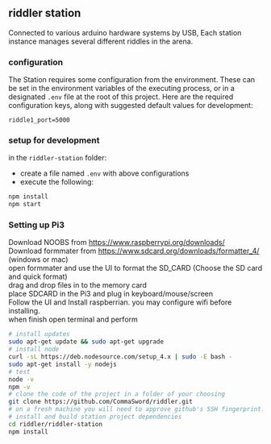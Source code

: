 ## riddler station
Connected to various arduino hardware systems by USB, Each station instance manages several different riddles in the arena.

### configuration
The Station requires some configuration from the environment. These can be set in the environment variables of the executing process, or in a designated ```.env``` file at the root of this project. Here are the required configuration keys, along with suggested default values for development:
```properties
riddle1_port=5000
```
### setup for development
in the ```riddler-station``` folder:
 - create a file named ```.env``` with above configurations
 - execute the following:
```bash
npm install 
npm start 
```
### Setting up Pi3
Download NOOBS from https://www.raspberrypi.org/downloads/   
Download formmater from https://www.sdcard.org/downloads/formatter_4/ (windows or mac)   
open formmater and use the UI to format the SD_CARD (Choose the SD card and quick format)   
drag and drop files in to the memory card   
place SDCARD in the Pi3 and plug in keyboard/mouse/screen   
Follow the UI and Install raspberrian. you may configure wifi before installing.   
when finish open terminal and perform 
```bash
# install updates
sudo apt-get update && sudo apt-get upgrade
# install node
curl -sL https://deb.nodesource.com/setup_4.x | sudo -E bash -
sudo apt-get install -y nodejs
# test
node -v
npm -v
# clone the code of the project in a folder of your choosing
git clone https://github.com/CommaSword/riddler.git
# on a fresh machine you will need to approve github's SSH fingerprint. It's OK if it matches this site :  https://help.github.com/articles/what-are-github-s-ssh-key-fingerprints/
# install and build station project dependencies 
cd riddler/riddler-station
npm install
```
